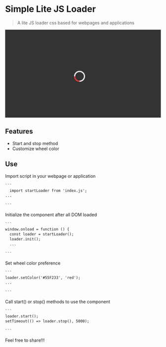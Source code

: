 # Simple Lite JS Loader
> A lite JS loader css based for webpages and applications

![Screenshot](https://github.com/LizzardMedeiros/lite-loaderjs/blob/master/examples/ex.png?raw=true)

## Features
  - Start and stop method
  - Customize wheel color

## Use
  Import script in your webpage or application

    ```
      import startLoader from 'index.js';
    ...

    ```

  Initialize the component after all DOM loaded
  
    ```
    window.onload = function () {
      const loader = startLoader();
      loader.init();
      ...

    ```

  Set wheel color preference

    ```
    loader.setColor('#55F233', 'red');
    ...

    ```

  Call start() or stop() methods to use the component

    ```
    loader.start();
    setTimeout(() => loader.stop(), 5000);

    ```

Feel free to share!!!
